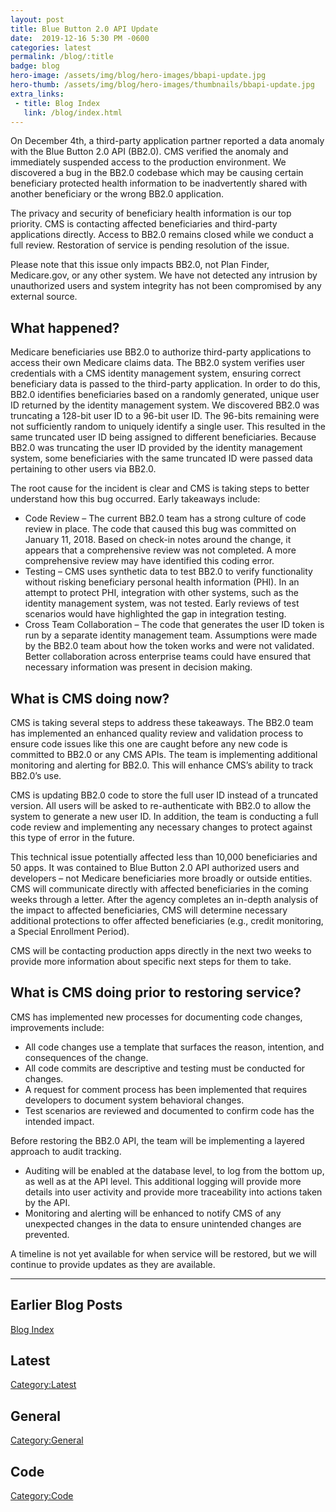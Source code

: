 ```yaml
---
layout: post
title: Blue Button 2.0 API Update
date:  2019-12-16 5:30 PM -0600
categories: latest
permalink: /blog/:title
badge: blog
hero-image: /assets/img/blog/hero-images/bbapi-update.jpg
hero-thumb: /assets/img/blog/hero-images/thumbnails/bbapi-update.jpg
extra_links:
 - title: Blog Index
   link: /blog/index.html
---
```


On December 4th, a third-party application partner reported a data anomaly with the Blue Button 2.0 API (BB2.0). CMS verified the anomaly and immediately suspended access to the production environment. We discovered a bug in the BB2.0 codebase which may be causing certain beneficiary protected health information to be inadvertently shared with another beneficiary or the wrong BB2.0 application. 

The privacy and security of beneficiary health information is our top priority. CMS is contacting affected beneficiaries and third-party applications directly. Access to BB2.0 remains closed while we conduct a full review. Restoration of service is pending resolution of the issue. 

Please note that this issue only impacts BB2.0, not Plan Finder, Medicare.gov, or any other system. We have not detected any intrusion by unauthorized users and system integrity has not been compromised by any external source.

## What happened?

Medicare beneficiaries use BB2.0 to authorize third-party applications to access their own Medicare claims data. The BB2.0 system verifies user credentials with a CMS identity management system, ensuring correct beneficiary data is passed to the third-party application. In order to do this, BB2.0 identifies beneficiaries based on a randomly generated, unique user ID returned by the identity management system. We discovered BB2.0 was truncating a 128-bit user ID to a 96-bit user ID. The 96-bits remaining were not sufficiently random to uniquely identify a single user. This resulted in the same truncated user ID being assigned to different beneficiaries. Because BB2.0 was truncating the user ID provided by the identity management system, some beneficiaries with the same truncated ID were passed data pertaining to other users via BB2.0.

The root cause for the incident is clear and CMS is taking steps to better understand how this bug occurred. Early takeaways include:
- Code Review – The current BB2.0 team has a strong culture of code review in place. The code that caused this bug was committed on January 11, 2018. Based on check-in notes around the change, it appears that a comprehensive review was not completed. A more comprehensive review may have identified this coding error.  
- Testing – CMS uses synthetic data to test BB2.0 to verify functionality without risking beneficiary personal health information (PHI). In an attempt to protect PHI, integration with other systems, such as the identity management system, was not tested. Early reviews of test scenarios would have highlighted the gap in integration testing.  
- Cross Team Collaboration – The code that generates the user ID token is run by a separate identity management team. Assumptions were made by the BB2.0 team about how the token works and were not validated. Better collaboration across enterprise teams could have ensured that necessary information was present in decision making.

## What is CMS doing now? 

CMS is taking several steps to address these takeaways. The BB2.0 team has implemented an enhanced quality review and validation process to ensure code issues like this one are caught before any new code is committed to BB2.0 or any CMS APIs. The team is implementing additional monitoring and alerting for BB2.0.  This will enhance CMS’s ability to track BB2.0’s use.

CMS is updating BB2.0 code to store the full user ID instead of a truncated version. All users will be asked to re-authenticate with BB2.0 to allow the system to generate a new user ID. In addition, the team is conducting a full code review and implementing any necessary changes to protect against this type of error in the future. 

This technical issue potentially affected less than 10,000 beneficiaries and 50 apps.  It was contained to Blue Button 2.0 API authorized users and developers – not Medicare beneficiaries more broadly or outside entities. CMS will communicate directly with affected beneficiaries in the coming weeks through a letter. After the agency completes an in-depth analysis of the impact to affected beneficiaries, CMS will determine necessary additional protections to offer affected beneficiaries (e.g., credit monitoring, a Special Enrollment Period).

CMS will be contacting production apps directly in the next two weeks to provide more information about specific next steps for them to take.   

## What is CMS doing prior to restoring service? 

CMS has implemented new processes for documenting code changes, improvements include:
- All code changes use a template that surfaces the reason, intention, and consequences of the change.
- All code commits are descriptive and testing must be conducted for changes.
- A request for comment process has been implemented that requires developers to document system behavioral changes.
- Test scenarios are reviewed and documented to confirm code has the intended impact.

Before restoring the BB2.0 API, the team will be implementing a layered approach to audit tracking.
- Auditing will be enabled at the database level, to log from the bottom up, as well as at the API level. This additional logging will provide more details into user activity and provide more traceability into actions taken by the API. 
- Monitoring and alerting will be enhanced to notify CMS of any unexpected changes in the data to ensure unintended changes are prevented. 

A timeline is not yet available for when service will be restored, but we will continue to provide updates as they are available.


---
## Earlier Blog Posts

[Blog Index](/blog/)

## Latest
[Category:Latest](/blog/category/latest.html)

## General
[Category:General](/blog/category/general.html)

## Code
[Category:Code](/blog/category/code.html)
